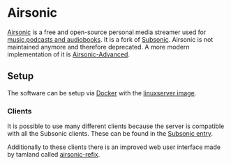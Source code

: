 # Airsonic

[Airsonic](https://github.com/airsonic/airsonic) is a free and open-source
personal media streamer used for [music,podcasts and audiobooks](./audio.md).
It is a fork of [Subsonic](./subsonic.md).
Airsonic is not maintained anymore and therefore deprecated.
A more modern implementation of it is
[Airsonic-Advanced](./airsonic-advanced.md).

## Setup

The software can be setup via [Docker](/wiki/docker.md) with the
[linuxserver image](./docker/linuxserver_-_airsonic.md).

### Clients

It is possible to use many different clients because the server is compatible
with all the Subsonic clients.
These can be found in the [Subsonic entry](./subsonic.md#clients).

Additionally to these clients there is an improved web user interface made by tamland called
[airsonic-refix](https://github.com/tamland/airsonic-refix).
